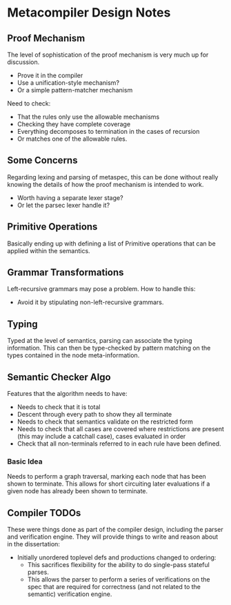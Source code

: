 # Metacompiler Design Notes

## Proof Mechanism
The level of sophistication of the proof mechanism is very much up for
discussion. 

- Prove it in the compiler
- Use a unification-style mechanism?
- Or a simple pattern-matcher mechanism

Need to check:

- That the rules only use the allowable mechanisms
- Checking they have complete coverage
- Everything decomposes to termination in the cases of recursion
- Or matches one of the allowable rules. 

## Some Concerns
Regarding lexing and parsing of metaspec, this can be done without really
knowing the details of how the proof mechanism is intended to work. 

- Worth having a separate lexer stage? 
- Or let the parsec lexer handle it? 

## Primitive Operations
Basically ending up with defining a list of Primitive operations that can be
applied within the semantics. 

## Grammar Transformations
Left-recursive grammars may pose a problem. How to handle this:

- Avoid it by stipulating non-left-recursive grammars. 

## Typing
Typed at the level of semantics, parsing can associate the typing information.
This can then be type-checked by pattern matching on the types contained in the
node meta-information. 

## Semantic Checker Algo
Features that the algorithm needs to have:

- Needs to check that it is total
- Descent through every path to show they all terminate
- Needs to check that semantics validate on the restricted form
- Needs to check that all cases are covered where restrictions are present (this
  may include a catchall case), cases evaluated in order
- Check that all non-terminals referred to in each rule have been defined.

### Basic Idea
Needs to perform a graph traversal, marking each node that has been shown to 
terminate. This allows for short circuiting later evaluations if a given node 
has already been shown to terminate.  


## Compiler TODOs
These were things done as part of the compiler design, including the parser and
verification engine. They will provide things to write and reason about in the
dissertation:

- Initially unordered toplevel defs and productions changed to ordering:
	+ This sacrifices flexibility for the ability to do single-pass stateful
	parses. 
	+ This allows the parser to perform a series of verifications on the spec
	that are required for correctness (and not related to the semantic) 
	verification engine.
